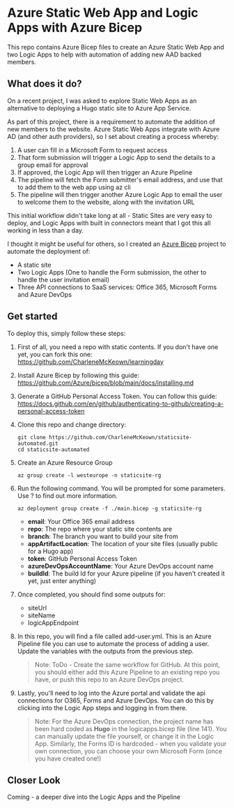 # Azure Static Web App and Logic Apps with Azure Bicep
This repo contains Azure Bicep files to create an Azure Static Web App and two Logic Apps to help with automation of adding new AAD backed members.

## What does it do? 

On a recent project, I was asked to explore Static Web Apps as an alternative to deploying a Hugo static site to Azure App Service. 

As part of this project, there is a requirement to automate the addition of new members to the website. Azure Static Web Apps integrate with Azure AD (and other auth providers), so I set about creating a process whereby:

1. A user can fill in a Microsoft Form to request access
1. That form submission will trigger a Logic App to send the details to a group email for approval
1. If approved, the Logic App will then trigger an Azure Pipeline
1. The pipeline will fetch the Form submitter's email address, and use that to add them to the web app using az cli
1. The pipeline will then trigger another Azure Logic App to email the user to welcome them to the website, along with the invitation URL

This initial workflow didn't take long at all - Static Sites are very easy to deploy, and Logic Apps with built in connectors meant that I got this all working in less than a day.

I thought it might be useful for others, so I created an [Azure Bicep](https://github.com/Azure/bicep) project to automate the deployment of:

- A static site
- Two Logic Apps (One to handle the Form submission, the other to handle the user invitation email)
- Three API connections to SaaS services: Office 365, Microsoft Forms and Azure DevOps

## Get started

To deploy this, simply follow these steps:

1. First of all, you need a repo with static contents. If you don't have one yet, you can fork this one: 
https://github.com/CharleneMcKeown/learningday

1. Install Azure Bicep by following this guide:
https://github.com/Azure/bicep/blob/main/docs/installing.md

1. Generate a GitHub Personal Access Token. You can follow this guide:
https://docs.github.com/en/github/authenticating-to-github/creating-a-personal-access-token

1. Clone this repo and change directory:
    ```
    git clone https://github.com/CharleneMcKeown/staticsite-automated.git
    cd staticsite-automated
    ```
1. Create an Azure Resource Group
    ```
    az group create -l westeurope -n staticsite-rg
    ```
1. Run the following command. You will be prompted for some parameters. Use ? to find out more information. 
    ```
    az deployment group create -f ./main.bicep -g staticsite-rg
    ```

    - **email**: Your Office 365 email address
    - **repo**: The repo where your static site contents are
    - **branch**: The branch you want to build your site from
    - **appArtifactLocation**: The location of your site files (usually public for a Hugo app)
    - **token**: GitHub Personal Access Token
    - **azureDevOpsAccountName**: Your Azure DevOps account name
    - **buildId**: The build Id for your Azure pipeline (if you haven't created it yet, just enter anything)

1. Once completed, you should find some outputs for:
    - siteUrl 
    - siteName
    - logicAppEndpoint

1. In this repo, you will find a file called add-user.yml. This is an Azure Pipeline file you can use to automate the process of adding a user. Update the variables with the outputs from the previous step.

    >Note: ToDo - Create the same workflow for GitHub. At this point, you should either add this Azure Pipeline to an existing repo you have, or push this repo to an Azure DevOps project.

1. Lastly, you'll need to log into the Azure portal and validate the api connections for O365, Forms and Azure DevOps. You can do this by clicking into the Logic App steps and logging in from there.

    >Note: For the Azure DevOps connection, the project name has been hard coded as **Hugo** in the logicapps.bicep file (line 141). You can manually update the file yourself, or change it in the Logic App. Similarly, the Forms ID is hardcoded - when you validate your own connection, you can choose your own Microsoft Form (once you have created one!)

## Closer Look

Coming - a deeper dive into the Logic Apps and the Pipeline




